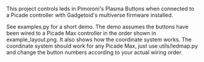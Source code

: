 This project controls leds in Pimoroni's Plasma Buttons when connected to a Picade controller with Gadgetoid's 
multiverse firmware installed.

See examples.py for a short demo. The demo assumes the buttons have been wired to a Picade Max controller in
the order shown in example_layout.png. It also shows how the coordinate system works. 
The coordinate system should work for any Picade Max, just use utils/ledmap.py and change the button numbers
according to your actual wiring order.